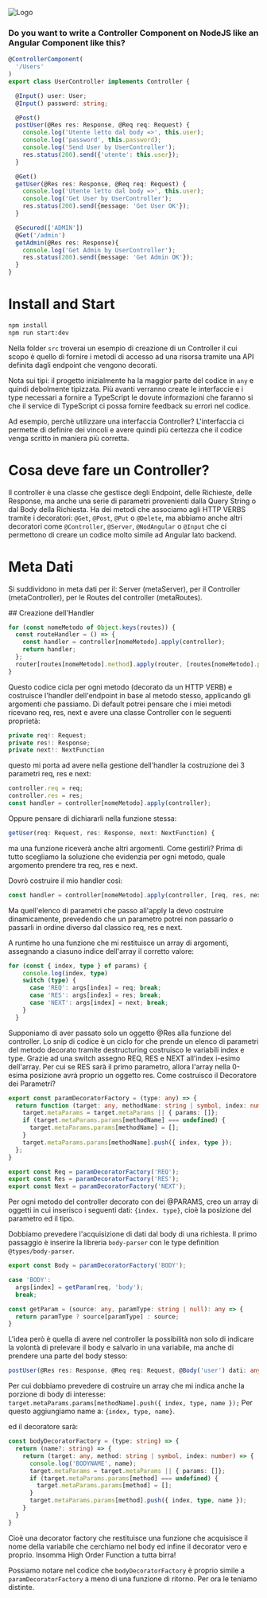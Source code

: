 ![Logo](https://encrypted-tbn0.gstatic.com/images?q=tbn:ANd9GcTTztKjGFHad7oxxpOU3ZJe5ylNlYXyZp68CD5QoHa0unXADTT4hg)
### Do you want to write a Controller Component on NodeJS like an Angular Component like this?

```ts
@ControllerComponent(
  '/Users'
)
export class UserController implements Controller {

  @Input() user: User;
  @Input() password: string;

  @Post()
  postUser(@Res res: Response, @Req req: Request) {
    console.log('Utente letto dal body =>', this.user);
    console.log('password', this.password);
    console.log('Send User by UserController');
    res.status(200).send({'utente': this.user});
  }

  @Get()
  getUser(@Res res: Response, @Req req: Request) {
    console.log('Utente letto dal body =>', this.user);
    console.log('Get User by UserController');
    res.status(200).send({message: 'Get User OK'});
  }

  @Secured(['ADMIN'])
  @Get('/admin')
  getAdmin(@Res res: Response){
    console.log('Get Admin by UserController');
    res.status(200).send({message: 'Get Admin OK'});
  }
}
```

# Install and Start

```bash
npm install
npm run start:dev
```

Nella folder `src` troverai un esempio di creazione di un Controller il cui scopo è quello di fornire i metodi di accesso ad una risorsa tramite una API definita dagli endpoint che vengono decorati.

Nota sui tipi: il progetto inizialmente ha la maggior parte del codice in `any` e quindi debolmente tipizzata. Più avanti verranno create le interfaccie e i type necessari a fornire a TypeScript le dovute informazioni che faranno si che il service di TypeScript ci possa fornire feedback su errori nel codice.

Ad esempio, perchè utilizzare una interfaccia Controller? L'interfaccia ci permette di definire dei vincoli e avere quindi più certezza che il codice venga scritto in maniera più corretta.

# Cosa deve fare un Controller?

Il controller è una classe che gestisce degli Endpoint, delle Richieste, delle Response, ma anche una serie di parametri provenienti dalla Query String o dal Body della Richiesta.
Ha dei metodi che associamo agli HTTP VERBS tramite i decoratori: `@Get`, `@Post`, `@Put` o `@Delete`, ma abbiamo anche altri decoratori come `@Controller`, `@Server`, `@NodAngular` o `@Input` che ci permettono di creare un codice molto simile ad Angular lato backend.

# Meta Dati

Si suddividono in meta dati per il: Server (metaServer), per il Controller (metaController), per le Routes del controller (metaRoutes).

## Creazione dell'Handler

```ts
for (const nomeMetodo of Object.keys(routes)) {
  const routeHandler = () => {
    const handler = controller[nomeMetodo].apply(controller);
    return handler;
  };
  router[routes[nomeMetodo].method].apply(router, [routes[nomeMetodo].path, routeHandler])
}
```

Questo codice cicla per ogni metodo (decorato da un HTTP VERB) e costruisce l'handler dell'endpoint in base al metodo stesso, applicando gli argomenti che passiamo.
Di default potrei pensare che i miei metodi ricevano req, res, next e avere una classe Controller con le seguenti proprietà:

```ts
private req!: Request;
private res!: Response;
private next!: NextFunction
```

questo mi porta ad avere nella gestione dell'handler la costruzione dei 3 parametri req, res e next:

```ts
controller.req = req;
controller.res = res;
const handler = controller[nomeMetodo].apply(controller);
```

Oppure pensare di dichiararli nella funzione stessa:

```ts
getUser(req: Request, res: Response, next: NextFunction) {
```

ma una funzione riceverà anche altri argomenti. Come gestirli?
Prima di tutto scegliamo la soluzione che evidenzia per ogni metodo, quale argomento prendere tra req, res e next.

Dovrò costruire il mio handler così:

```ts
const handler = controller[nomeMetodo].apply(controller, [req, res, next]);
```

Ma quell'elenco di parametri che passo all'apply la devo costruire dinamicamente, prevedendo che un parametro potrei non passarlo o passarli in ordine diverso dal classico req, res e next.

A runtime ho una funzione che mi restituisce un array di argomenti, assegnando a ciasuno indice dell'array il corretto valore:

```ts
for (const { index, type } of params) {
    console.log(index, type)
    switch (type) {
      case 'REQ': args[index] = req; break;
      case 'RES': args[index] = res; break;
      case 'NEXT': args[index] = next; break;
    }
  }
```

Supponiamo di aver passato solo un oggetto @Res alla funzione del controller. Lo snip di codice è un ciclo for che prende un elenco di parametri del metodo decorato tramite destructuring costruisco le variabili index e type. Grazie ad una switch assegno REQ, RES e NEXT all'index i-esimo dell'array. Per cui se RES sarà il primo parametro, allora l'array nella 0-esima posizione avrà proprio un oggetto res.
Come costruisco il Decoratore dei Parametri?

```ts
export const paramDecoratorFactory = (type: any) => {
  return function (target: any, methodName: string | symbol, index: number) {
    target.metaParams = target.metaParams || { params: []};
    if (target.metaParams.params[methodName] === undefined) {
      target.metaParams.params[methodName] = [];
    }
    target.metaParams.params[methodName].push({ index, type });
  };
}

export const Req = paramDecoratorFactory('REQ');
export const Res = paramDecoratorFactory('RES');
export const Next = paramDecoratorFactory('NEXT');
```

Per ogni metodo del controller decorato con dei @PARAMS, creo un array di oggetti in cui inserisco i seguenti dati: `{index. type}`, cioè la posizione del parametro ed il tipo.

Dobbiamo prevedere l'acquisizione di dati dal body di una richiesta. Il primo passaggio è inserire la libreria `body-parser` con le type definition `@types/body-parser`.

```ts
export const Body = paramDecoratorFactory('BODY');
```

```ts
case 'BODY':
  args[index] = getParam(req, 'body');
  break;
```

```ts
const getParam = (source: any, paramType: string | null): any => {
  return paramType ? source[paramType] : source;
}
```

L'idea però è quella di avere nel controller la possibilità non solo di indicare la volontà di prelevare il body e salvarlo in una variabile, ma anche di prendere una parte del body stesso:

```ts
postUser(@Res res: Response, @Req req: Request, @Body('user') dati: any) {
```

Per cui dobbiamo prevedere di costruire un array che mi indica anche la porzione di body di interesse: `target.metaParams.params[methodName].push({ index, type, name });` Per questo aggiungiamo name a: `{index, type, name}`.

ed il decoratore sarà:

```ts
const bodyDecoratorFactory = (type: string) => {
  return (name?: string) => {
    return (target: any, method: string | symbol, index: number) => {
      console.log('BODYNAME', name);
      target.metaParams = target.metaParams || { params: []};
      if (target.metaParams.params[method] === undefined) {
        target.metaParams.params[method] = [];
      }
      target.metaParams.params[method].push({ index, type, name });
    }
  }
}
```

Cioè una decorator factory che restituisce una funzione che acquisisce il nome della variabile che cerchiamo nel body ed infine il decorator vero e proprio. Insomma High Order Function a tutta birra!

Possiamo notare nel codice che `bodyDecoratorFactory` è proprio simile a `paramDecoratorFactory` a meno di una funzione di ritorno. Per ora le teniamo distinte.

